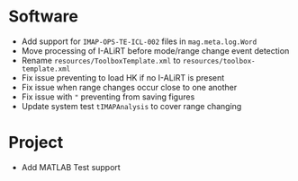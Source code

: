 # Software

- Add support for `IMAP-OPS-TE-ICL-002` files in `mag.meta.log.Word`
- Move processing of I-ALiRT before mode/range change event detection
- Rename `resources/ToolboxTemplate.xml` to `resources/toolbox-template.xml`
- Fix issue preventing to load HK if no I-ALiRT is present
- Fix issue when range changes occur close to one another
- Fix issue with `"` preventing from saving figures
- Update system test `tIMAPAnalysis` to cover range changing

# Project

- Add MATLAB Test support
